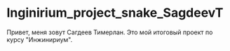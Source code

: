 # Inginirium_project_snake_SagdeevT
Привет, меня зовут Сагдеев Тимерлан. Это мой итоговый проект по курсу "Инжинириум".
